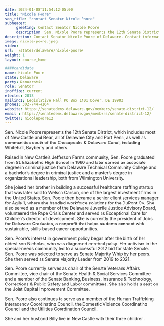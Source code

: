 ```yaml
---
date: 2024-01-08T11:54:12-05:00
title: "Nicole Poore"
seo_title: "contact Senator Nicole Poore"
subheader:
     greeting: Contact Senator Nicole Poore
     description: Sen. Nicole Poore represents the 12th Senate District, which includes most of New Castle and Bear, all of Delaware City and Port Penn, as well as communities south of the Chesapeake & Delaware Canal, including Whitehall, Bayberry and others.
description: Contact Senator Nicole Poore of Delaware. Contact information for Nicole Poore includes email address, phone number, and mailing address.
image: nicole-poore.jpeg
video:
url:  /states/delaware/nicole-poore/
weight: 1
layout: course_home

####candidate
name: Nicole Poore
state: Delaware
party: Democratic
role: Senator
inoffice: current
elected: 2013
mailing1: Legislative Hall PO Box 1401 Dover, DE 19903
phone1: 302-744-4164
website: https://senatedems.delaware.gov/members/senate-district-12/
email : https://senatedems.delaware.gov/members/senate-district-12/
twitter: nicolepoore12
---
```


Sen. Nicole Poore represents the 12th Senate District, which includes most of New Castle and Bear, all of Delaware City and Port Penn, as well as communities south of the Chesapeake & Delaware Canal, including Whitehall, Bayberry and others.

Raised in New Castle’s Jefferson Farms community, Sen. Poore graduated from St. Elizabeth’s High School in 1990 and later earned an associate degree in criminal justice from Delaware Technical Community College and a bachelor’s degree in criminal justice and a master’s degree in organizational leadership, both from Wilmington University.

She joined her brother in building a successful healthcare staffing startup that was later sold to Welsch Carson, one of the largest investment firms in the United States. Sen. Poore then became a senior client services manager for Agile 1, where she handled workforce solutions for the DuPont Co. She also served as a member of the Delaware Juvenile Justice Advisory Board, volunteered the Rape Crisis Center and served as Exceptional Care for Children’s director of development. She is currently the president of Jobs for Delaware Graduates, a nonprofit that helps students connect with sustainable, skills-based career opportunities.

Sen. Poore’s interest in government policy began after the birth of her oldest son Nicholas, who was diagnosed cerebral palsy. Her activism in the special-needs community led to a successful 2012 bid for state Senate. Sen. Poore was selected to serve as Senate Majority Whip by her peers. She then served as Senate Majority Leader from 2019 to 2021.

Sen. Poore currently serves as chair of the Senate Veterans Affairs Committee, vice chair of the Senate Health & Social Services Committee and a member of the Senate Banking, Business, Insurance & Technology, Corrections & Public Safety and Labor committees. She also holds a seat on the Joint Capital Improvement Committee.

Sen. Poore also continues to serve as a member of the Human Trafficking Interagency Coordinating Council, the Domestic Violence Coordinating Council and the Utilities Coordination Council.

She and her husband Billy live in New Castle with their three children.
